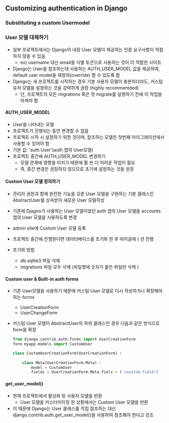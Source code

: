 ## Customizing authentication in Django

### Substituting a custom Usermodel

 ### User 모델 대체하기

- 일부 프로젝트에서는 Django의 내장 User 모델이 제공하는 인증 요구사항이 적절하지 않을 수 있음
  - ex) username 대신 email을 식별 토큰으로 사용하는 것이 더 적합한 사이트
- Django는 User을 참조하는데 사용하는 AUTH_USER_MODEL 값을 제공하여, default user model을 재정의(override) 할 수 있도록 함
- Django는 새 프로젝트를 시작하는 경우 기본 사용자 모델이 충분하더라도, 커스텀 유저 모델을 설정하는 것을 강력하게 권장 (highly recommentded)
  - 단, 프로젝트의 모든 migrations 혹은 첫 migrate를 실행하기 전에 이 작업을 마쳐야 함 

#### AUTH_USER_MODEL

- User을 나타내는 모델
- 프로젝트가 진행되는 동안 변경할 수 없음
- 프로젝트 시작 시 설정하기 위한 것이며, 참조하는 모델은 첫번째 마이그레이션에서 사용할 수 있어야 함
- 기본 값: 'auth.User'(auth 앱의 User모델)
- 프로젝트 중간에 AUTH_USER_MODEL 변경하기
  - 모델 관계에 영향을 미치기 때문에 훨 씬 더 어려운 작업이 필요
  - 즉, 중간 변경은 권장하지 않으므로 초기에 설정하는 것을 권장

#### Custom User 모델 정의하기

- 관리자 권한과 함께 완전한 기능을 갖춘 User 모델을 구현하는 기본 클래스인 AbstractUser를 상속받아 새로운 User 모델작성 

- 기존에 Djagno가 사용하는 User 모델이었던 auth 앱의 User 모델을 accounts 앱의 User 모델을 사용하도록 변경
- admin site에 Custom User 모델 등록 

- 프로젝트 중간에 진행한다면 데이터베이스를 초기화 한 후 마이글에ㅣ션 진행
- 초기화 방법
  - db.sqlite3 파일 삭제
  - migrations 파일 모두 삭제 (파일명에 숫자가 붙은 파일만 삭제 )



#### Custom user & Built-in auth forms

- 기존 User모델을 사용하기 때문에 커스텀 User 모델로 다시 작성하거나 확장해야 하는 forms

  - UserCreationForm
  - UserChangeForm

- 커스텀 User 모델이 AbstractUser의 하위 클래스인 경우 다음과 같은 방식으로 form을 확장

  ```python
  from django.contrib.auth.forms import UserCreationForm
  form myapp.models import CustomUser
  
  class CustomUserCreationForm(UserCreationForm) :
      
      class Meta(UserCreationForm.Meta) :
          model = CustomUser
          fields = UserCreationForm.Meta.fiels + ('coustom_field')
  ```

  

#### get_user_model()

- 현재 프로젝트에서 활성화 된 사용자 모델을 반환
  - User 모델을 커스터미이징 한 상황에서는 Custom User 모델을 반환
- 이 때문에 Django는 User 클래스를 직접 참조하는 대신 django.contrib.auth.get_user_model()을 사용하여 참조해야 한다고 강조 

